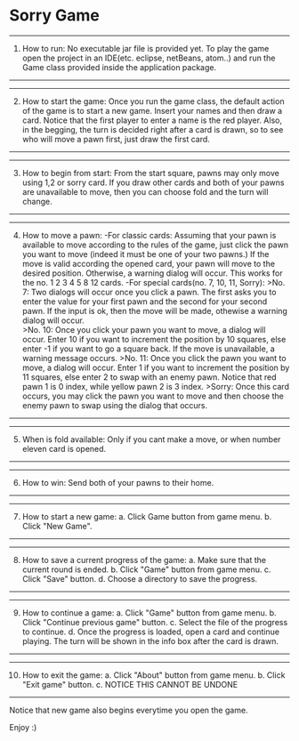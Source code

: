  # Sorry Game		
 														
		
---------------------------------------------------------
1. How to run:
	No executable jar file is provided yet. To play the game
	open the project in an IDE(etc. eclipse, netBeans, atom..)
	and run the Game class provided inside the application package.
---------------------------------------------------------

---------------------------------------------------------
2. How to start the game:
	Once you run the game class, the default action of the game is to start a new game.
	Insert your names and then draw a card.
	Notice that the first player to enter a name is the red player.
	Also, in the begging, the turn is decided right after a card is drawn, so to see who will move a pawn first, just draw the first card.
---------------------------------------------------------

---------------------------------------------------------	
3. How to begin from start:
	From the start square, pawns may only move using 1,2 or sorry card.
	If you draw other cards and both of your pawns are unavailable to move, then you can choose fold and the turn will change.
---------------------------------------------------------

---------------------------------------------------------
4. How to move a pawn:
	-For classic cards:
		Assuming that your pawn is available to move according to the rules of the game, just click the pawn you want to move (indeed it must be one of your two pawns.)
		If the move is valid according the opened card, your pawn will move to the desired position.
		Otherwise, a warning dialog will occur.
		This works for the no. 1 2 3 4 5 8 12 cards.
	-For special cards(no. 7, 10, 11, Sorry):
		>No. 7:
			Two dialogs will occur once you click a pawn. The first asks you to enter the value for your first pawn and the second for your second pawn.
			If the input is ok, then the move will be made, othewise a warning dialog will occur.	
		>No. 10:
			Once you click your pawn you want to move, a dialog will occur. Enter 10 if you want to increment the position by 10 squares, else enter -1 if you want to go a square back. If the move is unavailable, a warning message occurs.
		>No. 11:
			Once you click the pawn you want to move, a dialog will occur. Enter 1 if you want to increment the position by 11 squares, else enter 2 to swap with an enemy pawn.
			Notice that red pawn 1 is 0 index, while yellow pawn 2 is 3 index.
		>Sorry:
			Once this card occurs, you may click the pawn you want to move and then choose the enemy pawn to swap using the dialog that occurs.
---------------------------------------------------------

---------------------------------------------------------
5. When is fold available:
	Only if you cant make a move, or when number eleven card is opened.
---------------------------------------------------------

---------------------------------------------------------
6. How to win:
	Send both of your pawns to their home.
---------------------------------------------------------

---------------------------------------------------------
7. How to start a new game:
	a. Click Game button from game menu.
	b. Click "New Game".
---------------------------------------------------------

---------------------------------------------------------
8. How to save a current progress of the game:
	a. Make sure that the current round is ended.
	b. Click "Game" button from game menu.
	c. Click "Save" button.
	d. Choose a directory to save the progress.
---------------------------------------------------------

---------------------------------------------------------
9. How to continue a game:
	a. Click "Game" button from game menu.
	b. Click "Continue previous game" button.
	c. Select the file of the progress to continue.
	d. Once the progress is loaded, open a card and continue playing. The turn will be shown in the info box after the card is drawn.
---------------------------------------------------------

---------------------------------------------------------
10. How to exit the game:
	a. Click "About" button from game menu.
	b. Click "Exit game" button.
	c. NOTICE THIS CANNOT BE UNDONE
---------------------------------------------------------

Notice that new game also begins everytime you open the game.

Enjoy :)
